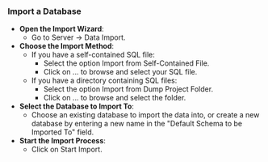 ### Import a Database

   - **Open the Import Wizard**:
       - Go to Server -> Data Import.
   - **Choose the Import Method**:
       - If you have a self-contained SQL file:
           - Select the option Import from Self-Contained File.
           - Click on ... to browse and select your SQL file.
       - If you have a directory containing SQL files:
           - Select the option Import from Dump Project Folder.
           - Click on ... to browse and select the folder.
   - **Select the Database to Import To**:
       - Choose an existing database to import the data into, or create a new database by entering a new name in the "Default Schema to be Imported To" field.
   - **Start the Import Process**:
       - Click on Start Import.
